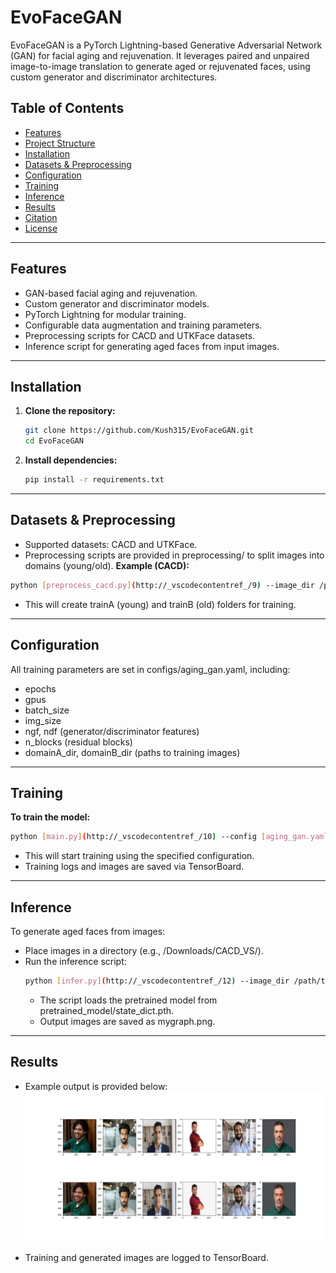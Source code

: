 # EvoFaceGAN

EvoFaceGAN is a PyTorch Lightning-based Generative Adversarial Network (GAN) for facial aging and rejuvenation. It leverages paired and unpaired image-to-image translation to generate aged or rejuvenated faces, using custom generator and discriminator architectures.

## Table of Contents

- [Features](#features)
- [Project Structure](#project-structure)
- [Installation](#installation)
- [Datasets & Preprocessing](#datasets--preprocessing)
- [Configuration](#configuration)
- [Training](#training)
- [Inference](#inference)
- [Results](#results)
- [Citation](#citation)
- [License](#license)

---

## Features

- GAN-based facial aging and rejuvenation.
- Custom generator and discriminator models.
- PyTorch Lightning for modular training.
- Configurable data augmentation and training parameters.
- Preprocessing scripts for CACD and UTKFace datasets.
- Inference script for generating aged faces from input images.

---


## Installation

1. **Clone the repository:**
   ```bash
   git clone https://github.com/Kush315/EvoFaceGAN.git
   cd EvoFaceGAN

2. **Install dependencies:**
   ```bash
   pip install -r requirements.txt

---   

## Datasets & Preprocessing

   - Supported datasets: CACD and UTKFace.
   - Preprocessing scripts are provided in preprocessing/ to split images into domains (young/old).
   **Example (CACD):**
   ```bash
   python [preprocess_cacd.py](http://_vscodecontentref_/9) --image_dir /path/to/CACD/images --metadata /path/to/CACD/metadata.mat --output_dir /path/to/output
   ```
   - This will create trainA (young) and trainB (old) folders for training.

---

## Configuration
All training parameters are set in configs/aging_gan.yaml, including:
- epochs
- gpus
- batch_size
- img_size
- ngf, ndf (generator/discriminator features)
- n_blocks (residual blocks)
- domainA_dir, domainB_dir (paths to training images)

---

## Training
**To train the model:**
```bash
python [main.py](http://_vscodecontentref_/10) --config [aging_gan.yaml](http://_vscodecontentref_/11)
```
- This will start training using the specified configuration.
- Training logs and images are saved via TensorBoard.

---
## Inference
To generate aged faces from images:
   - Place images in a directory (e.g., /Downloads/CACD_VS/).
   - Run the inference script:
     ```bash
     python [infer.py](http://_vscodecontentref_/12) --image_dir /path/to/images
     ```
     - The script loads the pretrained model from pretrained_model/state_dict.pth.
     - Output images are saved as mygraph.png.
---

## Results
-  Example output is provided below:
![Aged Face Result 1](mygraph.png)

- Training and generated images are logged to TensorBoard.


